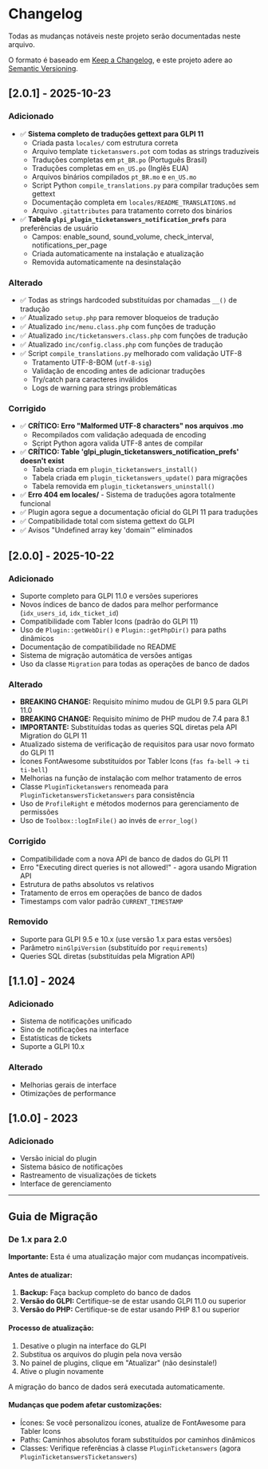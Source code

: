 # Changelog

Todas as mudanças notáveis neste projeto serão documentadas neste arquivo.

O formato é baseado em [Keep a Changelog](https://keepachangelog.com/pt-BR/1.0.0/),
e este projeto adere ao [Semantic Versioning](https://semver.org/lang/pt-BR/).

## [2.0.1] - 2025-10-23

### Adicionado
- ✅ **Sistema completo de traduções gettext para GLPI 11**
  - Criada pasta `locales/` com estrutura correta
  - Arquivo template `ticketanswers.pot` com todas as strings traduzíveis
  - Traduções completas em `pt_BR.po` (Português Brasil)
  - Traduções completas em `en_US.po` (Inglês EUA)
  - Arquivos binários compilados `pt_BR.mo` e `en_US.mo`
  - Script Python `compile_translations.py` para compilar traduções sem gettext
  - Documentação completa em `locales/README_TRANSLATIONS.md`
  - Arquivo `.gitattributes` para tratamento correto dos binários
- ✅ **Tabela `glpi_plugin_ticketanswers_notification_prefs`** para preferências de usuário
  - Campos: enable_sound, sound_volume, check_interval, notifications_per_page
  - Criada automaticamente na instalação e atualização
  - Removida automaticamente na desinstalação

### Alterado
- ✅ Todas as strings hardcoded substituídas por chamadas `__()` de tradução
- ✅ Atualizado `setup.php` para remover bloqueios de tradução
- ✅ Atualizado `inc/menu.class.php` com funções de tradução
- ✅ Atualizado `inc/ticketanswers.class.php` com funções de tradução
- ✅ Atualizado `inc/config.class.php` com funções de tradução
- ✅ Script `compile_translations.py` melhorado com validação UTF-8
  - Tratamento UTF-8-BOM (`utf-8-sig`)
  - Validação de encoding antes de adicionar traduções
  - Try/catch para caracteres inválidos
  - Logs de warning para strings problemáticas

### Corrigido
- ✅ **CRÍTICO: Erro "Malformed UTF-8 characters" nos arquivos .mo**
  - Recompilados com validação adequada de encoding
  - Script Python agora valida UTF-8 antes de compilar
- ✅ **CRÍTICO: Table 'glpi_plugin_ticketanswers_notification_prefs' doesn't exist**
  - Tabela criada em `plugin_ticketanswers_install()`
  - Tabela criada em `plugin_ticketanswers_update()` para migrações
  - Tabela removida em `plugin_ticketanswers_uninstall()`
- ✅ **Erro 404 em locales/** - Sistema de traduções agora totalmente funcional
- ✅ Plugin agora segue a documentação oficial do GLPI 11 para traduções
- ✅ Compatibilidade total com sistema gettext do GLPI
- ✅ Avisos "Undefined array key 'domain'" eliminados

## [2.0.0] - 2025-10-22

### Adicionado
- Suporte completo para GLPI 11.0 e versões superiores
- Novos índices de banco de dados para melhor performance (`idx_users_id`, `idx_ticket_id`)
- Compatibilidade com Tabler Icons (padrão do GLPI 11)
- Uso de `Plugin::getWebDir()` e `Plugin::getPhpDir()` para paths dinâmicos
- Documentação de compatibilidade no README
- Sistema de migração automática de versões antigas
- Uso da classe `Migration` para todas as operações de banco de dados

### Alterado
- **BREAKING CHANGE:** Requisito mínimo mudou de GLPI 9.5 para GLPI 11.0
- **BREAKING CHANGE:** Requisito mínimo de PHP mudou de 7.4 para 8.1
- **IMPORTANTE:** Substituídas todas as queries SQL diretas pela API Migration do GLPI 11
- Atualizado sistema de verificação de requisitos para usar novo formato do GLPI 11
- Ícones FontAwesome substituídos por Tabler Icons (`fas fa-bell` → `ti ti-bell`)
- Melhorias na função de instalação com melhor tratamento de erros
- Classe `PluginTicketanswers` renomeada para `PluginTicketanswersTicketanswers` para consistência
- Uso de `ProfileRight` e métodos modernos para gerenciamento de permissões
- Uso de `Toolbox::logInFile()` ao invés de `error_log()`

### Corrigido
- Compatibilidade com a nova API de banco de dados do GLPI 11
- Erro "Executing direct queries is not allowed!" - agora usando Migration API
- Estrutura de paths absolutos vs relativos
- Tratamento de erros em operações de banco de dados
- Timestamps com valor padrão `CURRENT_TIMESTAMP`

### Removido
- Suporte para GLPI 9.5 e 10.x (use versão 1.x para estas versões)
- Parâmetro `minGlpiVersion` (substituído por `requirements`)
- Queries SQL diretas (substituídas pela Migration API)

## [1.1.0] - 2024

### Adicionado
- Sistema de notificações unificado
- Sino de notificações na interface
- Estatísticas de tickets
- Suporte a GLPI 10.x

### Alterado
- Melhorias gerais de interface
- Otimizações de performance

## [1.0.0] - 2023

### Adicionado
- Versão inicial do plugin
- Sistema básico de notificações
- Rastreamento de visualizações de tickets
- Interface de gerenciamento

---

## Guia de Migração

### De 1.x para 2.0

**Importante:** Esta é uma atualização major com mudanças incompatíveis.

#### Antes de atualizar:

1. **Backup:** Faça backup completo do banco de dados
2. **Versão do GLPI:** Certifique-se de estar usando GLPI 11.0 ou superior
3. **Versão do PHP:** Certifique-se de estar usando PHP 8.1 ou superior

#### Processo de atualização:

1. Desative o plugin na interface do GLPI
2. Substitua os arquivos do plugin pela nova versão
3. No painel de plugins, clique em "Atualizar" (não desinstale!)
4. Ative o plugin novamente

A migração do banco de dados será executada automaticamente.

#### Mudanças que podem afetar customizações:

- Ícones: Se você personalizou ícones, atualize de FontAwesome para Tabler Icons
- Paths: Caminhos absolutos foram substituídos por caminhos dinâmicos
- Classes: Verifique referências à classe `PluginTicketanswers` (agora `PluginTicketanswersTicketanswers`)
